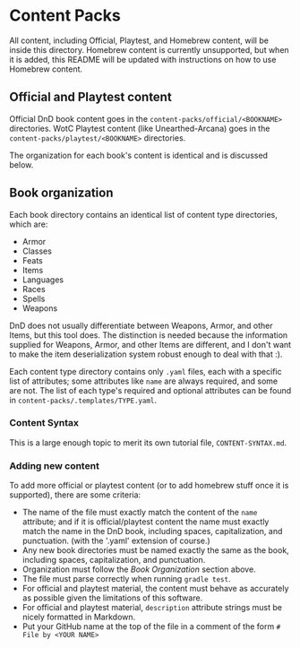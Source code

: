 # Content Packs

All content, including Official, Playtest, and Homebrew content, will be inside this directory. Homebrew content is currently unsupported, but when it is added, this README will be updated with instructions on how to use Homebrew content.

## Official and Playtest content

Official DnD book content goes in the `content-packs/official/<BOOKNAME>` directories. WotC Playtest content (like Unearthed-Arcana) goes in the `content-packs/playtest/<BOOKNAME>` directories.

The organization for each book's content is identical and is discussed below.

## Book organization

Each book directory contains an identical list of content type directories, which are:

- Armor
- Classes
- Feats
- Items
- Languages
- Races
- Spells
- Weapons

DnD does not usually differentiate between Weapons, Armor, and other Items, but this tool does. The distinction is needed because the information supplied for Weapons, Armor, and other Items are different, and I don't want to make the item deserialization system robust enough to deal with that :).

Each content type directory contains only `.yaml` files, each with a specific list of attributes; some attributes like `name` are always required, and some are not. The list of each type's required and optional attributes can be found in `content-packs/.templates/TYPE.yaml`.

### Content Syntax

This is a large enough topic to merit its own tutorial file, `CONTENT-SYNTAX.md`.

### Adding new content

To add more official or playtest content (or to add homebrew stuff once it is supported), there are some criteria:

- The name of the file must exactly match the content of the `name` attribute; and if it is official/playtest content the name must exactly match the name in the DnD book, including spaces, capitalization, and punctuation. (with the '.yaml' extension of course.)
- Any new book directories must be named exactly the same as the book, including spaces, capitalization, and punctuation.
- Organization must follow the *Book Organization* section above.
- The file must parse correctly when running `gradle test`.
- For official and playtest material, the content must behave as accurately as possible given the limitations of this software.
- For official and playtest material, `description` attribute strings must be nicely formatted in Markdown.
- Put your GitHub name at the top of the file in a comment of the form `# File by <YOUR NAME>`